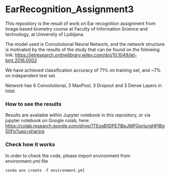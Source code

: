 # EarRecognition_Assignment3

This repository is the result of work on Ear recognition assignment from Image based biometry course at Faculty of Information Science and technology, at University of Ljubljana.

The model used is Convolutional Neural Network, and the network structure is motivated by the results of the study that can be found on the following link: https://ietresearch.onlinelibrary.wiley.com/doi/10.1049/iet-bmt.2016.0002

We have achieved classification accuracy of 71% on training set, and ~7% on independent test set. 

Network has 6 Convolutional, 3 MaxPool, 3 Dropout and 3 Dense Layers in total.

### How to see the results

Results are available within Jupyter notebook in this repository, or via jupyter notebook on Google colab, here: https://colab.research.google.com/drive/1TEsgB1DPE7lBpJMPGprIurgHPjBg50Fp?usp=sharing


### Check how it works

In order to check the code, please import environment from environment.yml file

```
conda env create -f environment.yml
```

